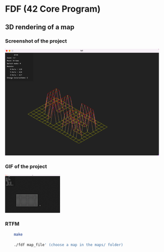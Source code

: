 # FDF (42 Core Program)

## 3D rendering of a map

### Screenshot of the project
![example_img](assets/example.png)

### GIF of the project
![example_gif](assets/example_gif.gif)

### RTFM

```bash
	make

	./fdf map_file' (choose a map in the maps/ folder)
```

